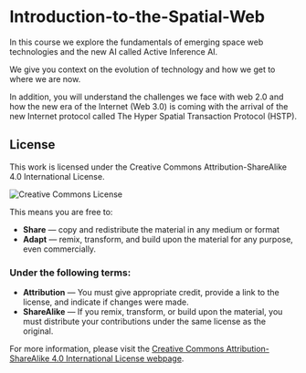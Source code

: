 # Introduction-to-the-Spatial-Web
In this course we explore the fundamentals of emerging space web technologies and the new AI called Active Inference AI. 

We give you context on the evolution of technology and how we get to where we are now. 

In addition, you will understand the challenges we face with web 2.0 and how the new era of the Internet (Web 3.0) is coming with the arrival of the new Internet protocol called The Hyper Spatial Transaction Protocol (HSTP).

## License

This work is licensed under the Creative Commons Attribution-ShareAlike 4.0 International License.

![Creative Commons License](https://i.creativecommons.org/l/by-sa/4.0/88x31.png)

This means you are free to:

- **Share** — copy and redistribute the material in any medium or format
- **Adapt** — remix, transform, and build upon the material for any purpose, even commercially.

### Under the following terms:

- **Attribution** — You must give appropriate credit, provide a link to the license, and indicate if changes were made.
- **ShareAlike** — If you remix, transform, or build upon the material, you must distribute your contributions under the same license as the original.

For more information, please visit the [Creative Commons Attribution-ShareAlike 4.0 International License webpage](http://creativecommons.org/licenses/by-sa/4.0/).

